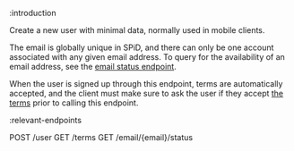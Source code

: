 :introduction

Create a new user with minimal data, normally used in mobile clients.

The email is globally unique in SPiD, and there can
only be one account associated with any given email address. To query
for the availability of an email address, see the
[email status endpoint](/endpoints/GET/email/{email}/status).

When the user is signed up through this endpoint, terms are
automatically accepted, and the client must make sure to ask the user
if they accept [the terms](/endpoints/GET/terms) prior to calling
this endpoint.

:relevant-endpoints

POST /user
GET /terms
GET /email/{email}/status
